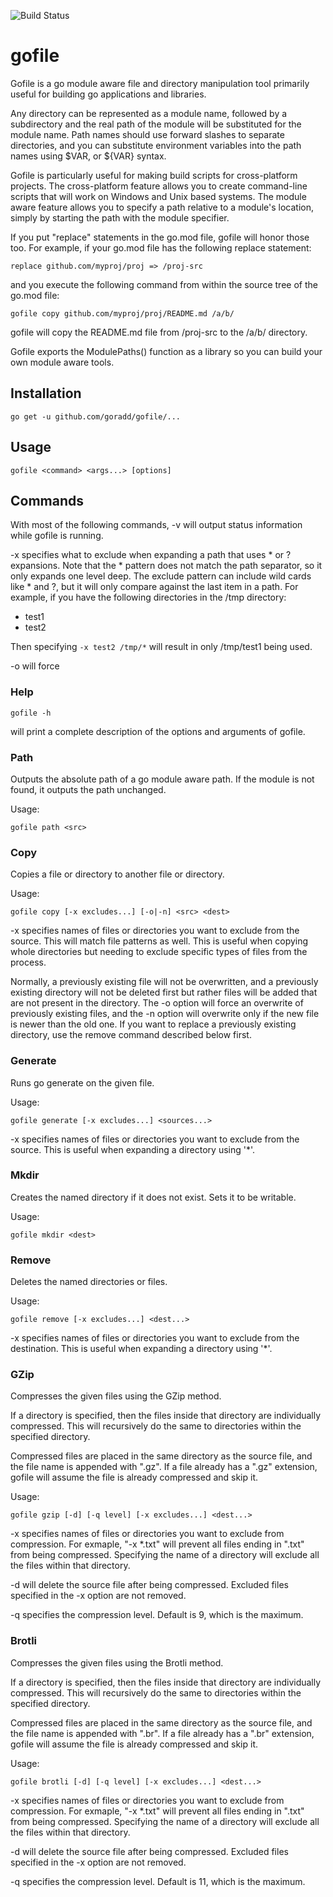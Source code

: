 ![Build Status](https://img.shields.io/github/workflow/status/goradd/gofile/Go)
# gofile

Gofile is a go module aware file and directory manipulation tool primarily useful for building go applications and libraries. 

Any directory can be represented as a module name,
followed by a subdirectory and the real path of the module will be substituted for 
the module name. Path names should use forward slashes to separate directories, and you can substitute 
environment variables into the path names using $VAR, or ${VAR} syntax.

Gofile is particularly useful for making build scripts for cross-platform projects. The cross-platform feature allows
you to create command-line scripts that will work on Windows and Unix based systems. The module aware feature
allows you to specify a path relative to a module's location, simply by starting the path with the module specifier.

If you put "replace" statements in the go.mod file, gofile will honor those too. 
For example, if your go.mod file has the following replace statement:

`
replace github.com/myproj/proj => /proj-src
`

and you execute the following command from within the source tree of the go.mod file:

`
gofile copy github.com/myproj/proj/README.md /a/b/
`

gofile will copy the README.md file from /proj-src to the /a/b/ directory.

Gofile exports the ModulePaths() function as a library so you can build your own module aware tools. 

## Installation

```shell
go get -u github.com/goradd/gofile/...
```

## Usage

```shell
gofile <command> <args...> [options] 
```

## Commands

With most of the following commands, -v will output status information while gofile is running.

-x specifies what to exclude when expanding a path that uses * or ? expansions. Note that the * pattern
does not match the path separator, so it only expands one level deep. The exclude pattern can include wild
cards like * and ?, but it will only compare against the last item in a path. For example, if you have
the following directories in the /tmp directory:

- test1
- test2

Then specifying `-x test2 /tmp/*` will result in only /tmp/test1 being used.

-o will force 

### Help
```shell
gofile -h
```

will print a complete description of the options and arguments of gofile.

### Path
Outputs the absolute path of a go module aware path. If the module is not
found, it outputs the path unchanged.

Usage:
```shell
gofile path <src> 
```

### Copy
Copies a file or directory to another file or directory.

Usage:
```shell
gofile copy [-x excludes...] [-o|-n] <src> <dest> 
```
-x specifies names of files or directories you want to exclude from the source. This will match
file patterns as well. This is useful when copying whole directories but needing to exclude specific
types of files from the process.

Normally, a previously existing file will not be overwritten, and a previously existing directory will not be
deleted first but rather files will be added that are not present in the directory. The -o option will force
an overwrite of previously existing files, and the -n option will overwrite only if the new file is newer than
the old one. If you want to replace a previously existing directory, use the remove command described below first.

### Generate
Runs go generate on the given file.

Usage:
```shell
gofile generate [-x excludes...] <sources...>

```

-x specifies names of files or directories you want to exclude from the source. This is useful when
expanding a directory using '*'.

### Mkdir
Creates the named directory if it does not exist. Sets it to be writable.

Usage:
```shell
gofile mkdir <dest>
```

### Remove
Deletes the named directories or files.

Usage:
```shell
gofile remove [-x excludes...] <dest...> 
```

-x specifies names of files or directories you want to exclude from the destination. This is useful when
expanding a directory using '*'.

### GZip

Compresses the given files using the GZip method.

If a directory is specified, then the files inside that directory are individually
compressed. This will recursively do the same to directories within the specified directory.

Compressed files are placed in the same directory as the source file, and the
file name is appended with ".gz". If a file already has a ".gz" extension, gofile will
assume the file is already compressed and skip it.

Usage:
```shell
gofile gzip [-d] [-q level] [-x excludes...] <dest...> 
```

-x specifies names of files or directories you want to exclude from compression. For exmaple, 
"-x *.txt" will prevent all files ending in ".txt" from being compressed. Specifying the name
of a directory will exclude all the files within that directory.

-d will delete the source file after being compressed. Excluded files specified in the 
-x option are not removed.

-q specifies the compression level. Default is 9, which is the maximum.

### Brotli

Compresses the given files using the Brotli method.

If a directory is specified, then the files inside that directory are individually
compressed. This will recursively do the same to directories within the specified directory.

Compressed files are placed in the same directory as the source file, and the
file name is appended with ".br". If a file already has a ".br" extension, gofile will
assume the file is already compressed and skip it.

Usage:
```shell
gofile brotli [-d] [-q level] [-x excludes...] <dest...> 
```

-x specifies names of files or directories you want to exclude from compression. For exmaple,
"-x *.txt" will prevent all files ending in ".txt" from being compressed. Specifying the name
of a directory will exclude all the files within that directory.

-d will delete the source file after being compressed. Excluded files specified in the
-x option are not removed.

-q specifies the compression level. Default is 11, which is the maximum.
